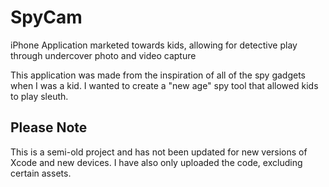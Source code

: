 # SpyCam
iPhone Application marketed towards kids, allowing for detective play through undercover photo and video capture

This application was made from the inspiration of all of the spy gadgets when I was a kid. I wanted to create a "new age" spy tool
that allowed kids to play sleuth.

## Please Note

This is a semi-old project and has not been updated for new versions of Xcode and new devices.
I have also only uploaded the code, excluding certain assets.
